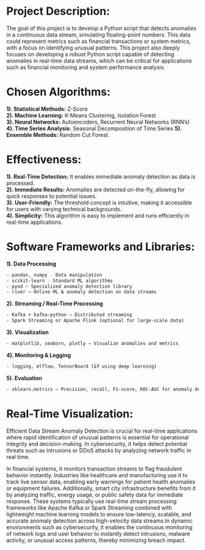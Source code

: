 # Project Description: 
The goal of this project is to develop a Python script that detects anomalies in a continuous data stream, simulating floating-point numbers. This data could represent metrics such as financial transactions or system metrics, with a focus on identifying unusual patterns. This project also deeply focuses on developing a robust Python script capable of detecting anomalies in real-time data streams, which can be critical for applications such as financial monitoring and
system performance analysis.
# Chosen Algorithms:
**1). Statistical Methods:** Z-Score <br>
**2). Machine Learning:** K-Means Clustering, Isolation Forest <br>
**3). Neural Networks:** Autoencoders, Recurrent Neural Networks (RNN’s) <br>
**4). Time Series Analysis:** Seasonal Decomposition of Time Series
**5). Ensemble Methods:** Random Cut Forest.
# Effectiveness:
**1). Real-Time Detection:** It enables immediate anomaly detection as data is
processed. <br>
**2). Immediate Results:** Anomalies are detected on-the-fly, allowing for quick
responses to potential issues. <br>
**3). User-Friendly:** The threshold concept is intuitive, making it accessible for users
with varying technical backgrounds. <br>
**4). Simplicity:** This algorithm is easy to implement and runs efficiently in real-time
applications.
# Software Frameworks and Libraries:
**1). Data Processing**
```bash
- pandas, numpy - Data manipulation
- scikit-learn - Standard ML algorithms
- pyod – Specialized anomaly detection library
- river – Online ML & anomaly detection on data streams
```
**2). Streaming / Real-Time Processing**
```bash
- Kafka + kafka-python – Distributed streaming
- Spark Streaming or Apache Flink (optional for large-scale data)
```
**3). Visualization**
```bash
- matplotlib, seaborn, plotly – Visualize anomalies and metrics
```
**4). Monitoring & Logging**
```bash
- logging, mlflow, TensorBoard (if using deep learning)
```
**5). Evaluation**
```bash
- sklearn.metrics – Precision, recall, F1-score, ROC-AUC for anomaly detection
```
# Real-Time Visualization:
Efficient Data Stream Anomaly Detection is crucial for real-time applications where rapid identification of unusual patterns is essential for operational integrity and decision-making. In cybersecurity, it helps detect potential threats such as intrusions or DDoS attacks by analyzing network traffic in real time. <br>

In financial systems, it monitors transaction streams to flag fraudulent behavior instantly. Industries like healthcare and manufacturing use it to track live sensor data, enabling early warnings for patient health anomalies or equipment failures. Additionally, smart city infrastructure benefits from it by analyzing traffic, energy usage, or public safety data for immediate response. These systems typically use real-time stream processing frameworks like Apache Kafka or Spark Streaming combined with lightweight machine learning models to ensure low-latency, scalable, and accurate anomaly detection across high-velocity data streams.In dynamic environments such as cybersecurity, it enables the continuous monitoring of network logs and user behavior to instantly detect intrusions, malware activity, or unusual access patterns, thereby minimizing breach impact.




